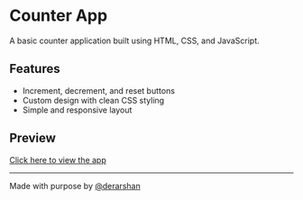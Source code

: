 # Counter App

A basic counter application built using HTML, CSS, and JavaScript.

## Features
- Increment, decrement, and reset buttons
- Custom design with clean CSS styling
- Simple and responsive layout

## Preview
[Click here to view the app](https://derarshan.github.io/counter-app/)

---

Made with purpose by [@derarshan](https://github.com/derarshan)
